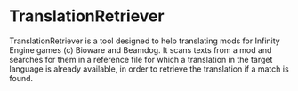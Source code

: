 # TranslationRetriever
TranslationRetriever is a tool designed to help translating mods for Infinity Engine games (c) Bioware and Beamdog. It scans texts from a mod and searches for them in a reference file for which a translation in the target language is already available, in order to retrieve the translation if a match is found.
